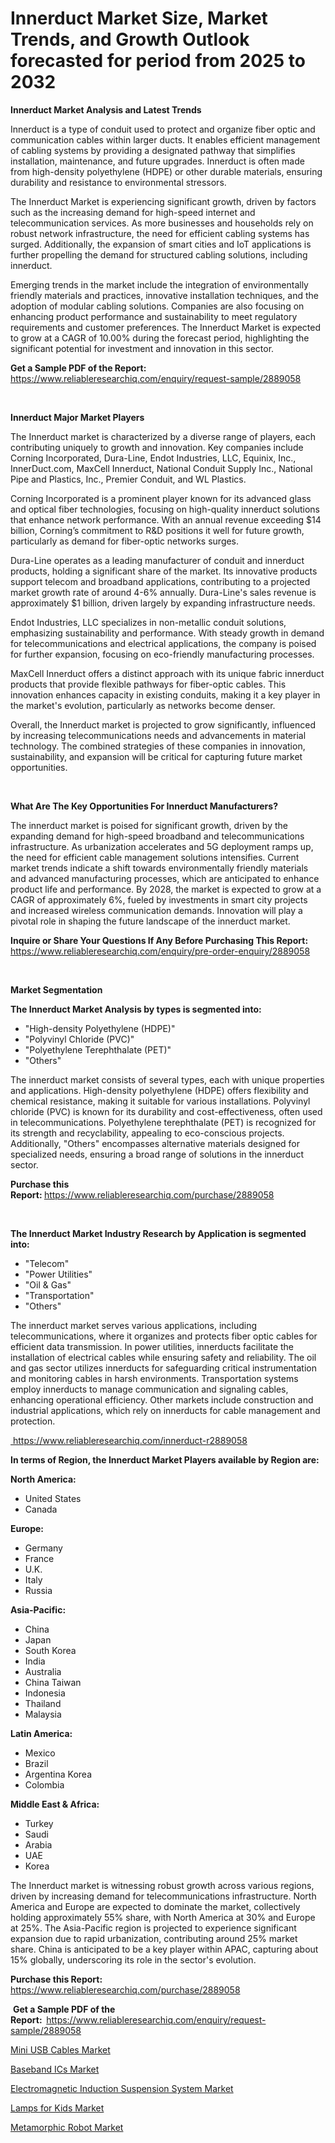 <p><h1>Innerduct Market Size, Market Trends, and Growth Outlook forecasted for period from 2025 to 2032</h1></p><p><strong>Innerduct Market Analysis and Latest Trends</strong></p>
<p><p>Innerduct is a type of conduit used to protect and organize fiber optic and communication cables within larger ducts. It enables efficient management of cabling systems by providing a designated pathway that simplifies installation, maintenance, and future upgrades. Innerduct is often made from high-density polyethylene (HDPE) or other durable materials, ensuring durability and resistance to environmental stressors.</p><p>The Innerduct Market is experiencing significant growth, driven by factors such as the increasing demand for high-speed internet and telecommunication services. As more businesses and households rely on robust network infrastructure, the need for efficient cabling systems has surged. Additionally, the expansion of smart cities and IoT applications is further propelling the demand for structured cabling solutions, including innerduct.</p><p>Emerging trends in the market include the integration of environmentally friendly materials and practices, innovative installation techniques, and the adoption of modular cabling solutions. Companies are also focusing on enhancing product performance and sustainability to meet regulatory requirements and customer preferences. The Innerduct Market is expected to grow at a CAGR of 10.00% during the forecast period, highlighting the significant potential for investment and innovation in this sector.</p></p>
<p><strong>Get a Sample PDF of the Report:&nbsp;</strong> <a href="https://www.reliableresearchiq.com/enquiry/request-sample/2889058?utm_campaign=2469&utm_medium=2&utm_source=Github&utm_content=ia&utm_term=14032025&utm_id=innerduct">https://www.reliableresearchiq.com/enquiry/request-sample/2889058</a></p>
<p>&nbsp;</p>
<p><strong>Innerduct Major Market Players</strong></p>
<p><p>The Innerduct market is characterized by a diverse range of players, each contributing uniquely to growth and innovation. Key companies include Corning Incorporated, Dura-Line, Endot Industries, LLC, Equinix, Inc., InnerDuct.com, MaxCell Innerduct, National Conduit Supply Inc., National Pipe and Plastics, Inc., Premier Conduit, and WL Plastics.</p><p>Corning Incorporated is a prominent player known for its advanced glass and optical fiber technologies, focusing on high-quality innerduct solutions that enhance network performance. With an annual revenue exceeding $14 billion, Corning’s commitment to R&D positions it well for future growth, particularly as demand for fiber-optic networks surges.</p><p>Dura-Line operates as a leading manufacturer of conduit and innerduct products, holding a significant share of the market. Its innovative products support telecom and broadband applications, contributing to a projected market growth rate of around 4-6% annually. Dura-Line's sales revenue is approximately $1 billion, driven largely by expanding infrastructure needs.</p><p>Endot Industries, LLC specializes in non-metallic conduit solutions, emphasizing sustainability and performance. With steady growth in demand for telecommunications and electrical applications, the company is poised for further expansion, focusing on eco-friendly manufacturing processes.</p><p>MaxCell Innerduct offers a distinct approach with its unique fabric innerduct products that provide flexible pathways for fiber-optic cables. This innovation enhances capacity in existing conduits, making it a key player in the market's evolution, particularly as networks become denser.</p><p>Overall, the Innerduct market is projected to grow significantly, influenced by increasing telecommunications needs and advancements in material technology. The combined strategies of these companies in innovation, sustainability, and expansion will be critical for capturing future market opportunities.</p></p>
<p>&nbsp;</p>
<p><strong>What Are The Key Opportunities For Innerduct Manufacturers?</strong></p>
<p><p>The innerduct market is poised for significant growth, driven by the expanding demand for high-speed broadband and telecommunications infrastructure. As urbanization accelerates and 5G deployment ramps up, the need for efficient cable management solutions intensifies. Current market trends indicate a shift towards environmentally friendly materials and advanced manufacturing processes, which are anticipated to enhance product life and performance. By 2028, the market is expected to grow at a CAGR of approximately 6%, fueled by investments in smart city projects and increased wireless communication demands. Innovation will play a pivotal role in shaping the future landscape of the innerduct market.</p></p>
<p><strong>Inquire or Share Your Questions If Any Before Purchasing This Report:</strong> <a href="https://www.reliableresearchiq.com/enquiry/pre-order-enquiry/2889058?utm_campaign=2469&utm_medium=2&utm_source=Github&utm_content=ia&utm_term=14032025&utm_id=innerduct">https://www.reliableresearchiq.com/enquiry/pre-order-enquiry/2889058</a></p>
<p>&nbsp;</p>
<p><strong>Market Segmentation</strong></p>
<p><strong>The Innerduct Market Analysis by types is segmented into:</strong></p>
<p><ul><li>"High-density Polyethylene (HDPE)"</li><li>"Polyvinyl Chloride (PVC)"</li><li>"Polyethylene Terephthalate (PET)"</li><li>"Others"</li></ul></p>
<p><p>The innerduct market consists of several types, each with unique properties and applications. High-density polyethylene (HDPE) offers flexibility and chemical resistance, making it suitable for various installations. Polyvinyl chloride (PVC) is known for its durability and cost-effectiveness, often used in telecommunications. Polyethylene terephthalate (PET) is recognized for its strength and recyclability, appealing to eco-conscious projects. Additionally, "Others" encompasses alternative materials designed for specialized needs, ensuring a broad range of solutions in the innerduct sector.</p></p>
<p><strong>Purchase this Report:&nbsp;</strong><a href="https://www.reliableresearchiq.com/purchase/2889058?utm_campaign=2469&utm_medium=2&utm_source=Github&utm_content=ia&utm_term=14032025&utm_id=innerduct">https://www.reliableresearchiq.com/purchase/2889058</a></p>
<p>&nbsp;</p>
<p><strong>The Innerduct Market Industry Research by Application is segmented into:</strong></p>
<p><ul><li>"Telecom"</li><li>"Power Utilities"</li><li>"Oil & Gas"</li><li>"Transportation"</li><li>"Others"</li></ul></p>
<p><p>The innerduct market serves various applications, including telecommunications, where it organizes and protects fiber optic cables for efficient data transmission. In power utilities, innerducts facilitate the installation of electrical cables while ensuring safety and reliability. The oil and gas sector utilizes innerducts for safeguarding critical instrumentation and monitoring cables in harsh environments. Transportation systems employ innerducts to manage communication and signaling cables, enhancing operational efficiency. Other markets include construction and industrial applications, which rely on innerducts for cable management and protection.</p></p>
<p><a href="https://www.reliableresearchiq.com/innerduct-r2889058?utm_campaign=2469&utm_medium=2&utm_source=Github&utm_content=ia&utm_term=14032025&utm_id=innerduct">&nbsp;https://www.reliableresearchiq.com/innerduct-r2889058</a></p>
<p><strong>In terms of Region, the Innerduct Market Players available by Region are:</strong></p>
<p>
    <p> <strong> North America: </strong>
        <ul>
            <li>United States</li>
            <li>Canada</li>
        </ul>
        </p> 
    <p> <strong> Europe: </strong>
        <ul>
            <li>Germany</li>
            <li>France</li>
            <li>U.K.</li>
            <li>Italy</li>
            <li>Russia</li>
        </ul>
        </p> 
    <p> <strong> Asia-Pacific: </strong>
        <ul>
            <li>China</li>
            <li>Japan</li>
            <li>South Korea</li>
            <li>India</li>
            <li>Australia</li>
            <li>China Taiwan</li>
            <li>Indonesia</li>
            <li>Thailand</li>
            <li>Malaysia</li>
        </ul>
        </p> 
    <p> <strong> Latin America: </strong>
        <ul>
            <li>Mexico</li>
            <li>Brazil</li>
            <li>Argentina Korea</li>
            <li>Colombia</li>
        </ul>
        </p> 
    <p> <strong> Middle East & Africa: </strong>
        <ul>
            <li>Turkey</li>
            <li>Saudi</li>
            <li>Arabia</li>
            <li>UAE</li>
            <li>Korea</li>
        </ul>
    </p>
    </p>
<p><p>The Innerduct market is witnessing robust growth across various regions, driven by increasing demand for telecommunications infrastructure. North America and Europe are expected to dominate the market, collectively holding approximately 55% share, with North America at 30% and Europe at 25%. The Asia-Pacific region is projected to experience significant expansion due to rapid urbanization, contributing around 25% market share. China is anticipated to be a key player within APAC, capturing about 15% globally, underscoring its role in the sector's evolution.</p></p>
<p><strong>Purchase this Report: </strong><a href="https://www.reliableresearchiq.com/purchase/2889058?utm_campaign=2469&utm_medium=2&utm_source=Github&utm_content=ia&utm_term=14032025&utm_id=innerduct">https://www.reliableresearchiq.com/purchase/2889058</a></p>
<p>&nbsp;<strong>Get a Sample PDF of the Report:&nbsp;&nbsp;</strong><a href="https://www.reliableresearchiq.com/enquiry/request-sample/2889058?utm_campaign=2469&utm_medium=2&utm_source=Github&utm_content=ia&utm_term=14032025&utm_id=innerduct">https://www.reliableresearchiq.com/enquiry/request-sample/2889058</a></p>
<p><strong></strong></p>
<p><p><a href="https://www.linkedin.com/pulse/mini-usb-cables-market-global-analysis-trends-forecasts-2025-2032-u0wre?utm_campaign=2469&utm_medium=2&utm_source=Github&utm_content=ia&utm_term=14032025&utm_id=innerduct">Mini USB Cables Market</a></p><p><a href="https://www.linkedin.com/pulse/valuation-production-cost-growth-factors-baseband-ics-market-z7f6f?utm_campaign=2469&utm_medium=2&utm_source=Github&utm_content=ia&utm_term=14032025&utm_id=innerduct">Baseband ICs Market</a></p><p><a href="https://github.com/kaganalcinwv/Market-Research-Report-List-1/blob/main/electromagnetic-induction-suspension-system-market.md?utm_campaign=2469&utm_medium=2&utm_source=Github&utm_content=ia&utm_term=14032025&utm_id=innerduct">Electromagnetic Induction Suspension System Market</a></p><p><a href="https://www.linkedin.com/pulse/understanding-lamps-kids-market-key-insights-projected-cagr-tyvuf?utm_campaign=2469&utm_medium=2&utm_source=Github&utm_content=ia&utm_term=14032025&utm_id=innerduct">Lamps for Kids Market</a></p><p><a href="https://github.com/janustabarf2/Market-Research-Report-List-1/blob/main/metamorphic-robot-market.md?utm_campaign=2469&utm_medium=2&utm_source=Github&utm_content=ia&utm_term=14032025&utm_id=innerduct">Metamorphic Robot Market</a></p></p>
